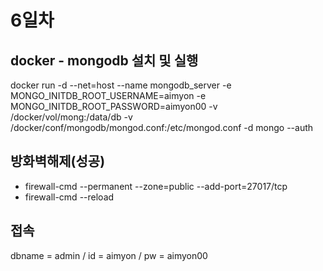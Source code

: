 # 6일차

## docker - mongodb 설치 및 실행
docker run -d --net=host --name mongodb_server -e MONGO_INITDB_ROOT_USERNAME=aimyon -e MONGO_INITDB_ROOT_PASSWORD=aimyon00 -v /docker/vol/mong:/data/db -v /docker/conf/mongodb/mongod.conf:/etc/mongod.conf -d mongo --auth

## 방화벽해제(성공)
- firewall-cmd --permanent --zone=public --add-port=27017/tcp
- firewall-cmd --reload

## 접속
dbname = admin / id = aimyon / pw = aimyon00
